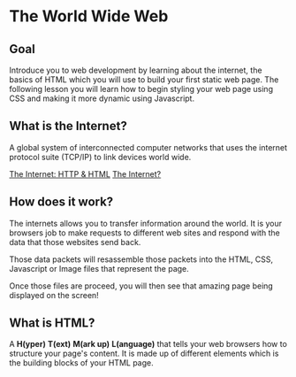 # The World Wide Web 

## Goal

Introduce you to web development by learning about the internet, the basics of HTML which you will use to build your first static web page. The following lesson you will learn how to begin styling your web page using CSS and making it more dynamic using Javascript. 

## What is the Internet? 

A global system of interconnected computer networks that uses the internet protocol suite (TCP/IP) to link devices world wide. 


[The Internet: HTTP & HTML](https://www.youtube.com/watch?v=kBXQZMTmiA4s&index=5&list=PLzdnOPI1iJNfMRZm5DDxco3UdsFegvuB7)
[The Internet?](https://www.youtube.com/watch?v=Dxcc6ycZ73M&list=PLzdnOPI1iJNfMRZm5DDxco3UdsFegvuB7)

## How does it work? 

The internets allows you to transfer information around the world. It is your browsers job to make requests to different web sites and respond with the data that those websites send back. 

Those data packets will resassemble those packets into the HTML, CSS, Javascript or Image files that represent the page. 

Once those files are proceed, you will then see that amazing page being displayed on the screen! 


## What is HTML? 

A **H(yper)** **T(ext)** **M(ark up)** **L(anguage)** that tells your web browsers how to structure your page's content. It is made up of different elements which is the building blocks of your HTML page.



